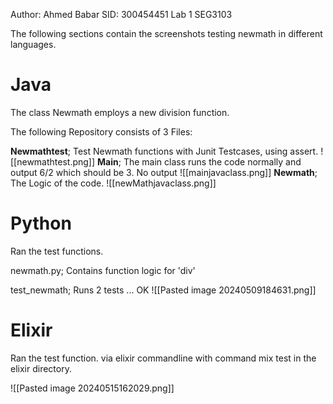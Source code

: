Author: Ahmed Babar SID: 300454451
Lab 1 SEG3103

The following sections contain the screenshots testing newmath in different languages.

# Java

The class Newmath employs a new division function. 

The following Repository consists of 3 Files:

**Newmathtest**; Test Newmath functions with Junit Testcases, using assert.
![[newmathtest.png]]
**Main**; The main class runs the code normally and output 6/2 which should be 3.
No output
![[mainjavaclass.png]]
**Newmath**; The Logic of the code.
![[newMathjavaclass.png]]


# Python

Ran the test functions.

newmath.py; Contains function logic for 'div'

test_newmath; Runs 2 tests ... OK
![[Pasted image 20240509184631.png]]

# Elixir

Ran the test function. via elixir commandline with command mix test in the elixir directory.

![[Pasted image 20240515162029.png]]